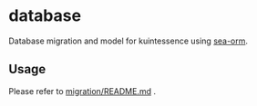 # database

Database migration and model for kuintessence using [sea-orm](https://www.sea-ql.org/SeaORM/).

## Usage

Please refer to [migration/README.md](./migration/README.md) .
